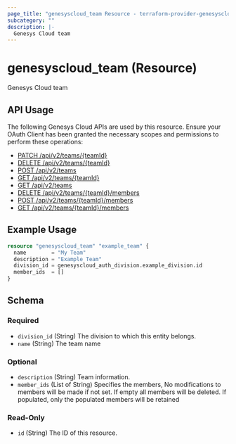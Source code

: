 ```yaml
---
page_title: "genesyscloud_team Resource - terraform-provider-genesyscloud"
subcategory: ""
description: |-
  Genesys Cloud team
---
```

# genesyscloud_team (Resource)

Genesys Cloud team

## API Usage
The following Genesys Cloud APIs are used by this resource. Ensure your OAuth Client has been granted the necessary scopes and permissions to perform these operations:

* [PATCH /api/v2/teams/{teamId}](https://developer.genesys.cloud/devapps/api-explorer#patch-api-v2-teams--teamId-)
* [DELETE /api/v2/teams/{teamId}](https://developer.genesys.cloud/devapps/api-explorer#delete-api-v2-teams--teamId-)
* [POST /api/v2/teams](https://developer.genesys.cloud/devapps/api-explorer#post-api-v2-teams)
* [GET /api/v2/teams/{teamId}](https://developer.genesys.cloud/devapps/api-explorer#get-api-v2-teams--teamId-)
* [GET /api/v2/teams](https://developer.genesys.cloud/devapps/api-explorer#get-api-v2-teams)
* [DELETE /api/v2/teams/{teamId}/members](https://developer.genesys.cloud/devapps/api-explorer#delete-api-v2-teams--teamId--members)
* [POST /api/v2/teams/{teamId}/members](https://developer.genesys.cloud/devapps/api-explorer#post-api-v2-teams--teamId--members)
* [GET /api/v2/teams/{teamId}/members](https://developer.genesys.cloud/devapps/api-explorer#get-api-v2-teams--teamId--members)

## Example Usage

```terraform
resource "genesyscloud_team" "example_team" {
  name        = "My Team"
  description = "Example Team"
  division_id = genesyscloud_auth_division.example_division.id
  member_ids  = []
}
```

<!-- schema generated by tfplugindocs -->
## Schema

### Required

- `division_id` (String) The division to which this entity belongs.
- `name` (String) The team name

### Optional

- `description` (String) Team information.
- `member_ids` (List of String) Specifies the members, No modifications to members will be made if not set. If empty all members will be deleted. If populated, only the populated members will be retained

### Read-Only

- `id` (String) The ID of this resource.

